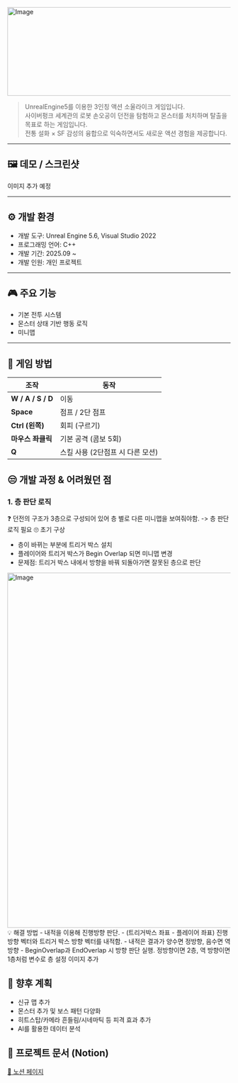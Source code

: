 <img width="1200" height="200" alt="Image" src="https://github.com/user-attachments/assets/fbb6bd1a-58d5-4d60-bcd8-943422fbbf5c" /> <br>

>UnrealEngine5를 이용한 3인칭 액션 소울라이크 게임입니다. <br>
>사이버펑크 세계관의 로봇 손오공이 던전을 탐험하고 몬스터를 처치하며 탈출을 목표로 하는 게임입니다.<br>
>전통 설화 × SF 감성의 융합으로 익숙하면서도 새로운 액션 경험을 제공합니다.<br>



---

## 🖼️ 데모 / 스크린샷
이미지 추가 예정

---

## ⚙️ 개발 환경

- 개발 도구: Unreal Engine 5.6, Visual Studio 2022
- 프로그래밍 언어: C++
- 개발 기간: 2025.09 ~
- 개발 인원: 개인 프로젝트

---

## 🎮 주요 기능
- 기본 전투 시스템
- 몬스터 상태 기반 행동 로직  
- 미니맵

---

## 📌 게임 방법
| 조작 | 동작 |
|------|------|
| **W / A / S / D** | 이동 |
| **Space** | 점프 / 2단 점프 |
| **Ctrl (왼쪽)** | 회피 (구르기) |
| **마우스 좌클릭** | 기본 공격 (콤보 5회) |
| **Q** | 스킬 사용 (2단점프 시 다른 모션) |

## 😒 개발 과정 & 어려웠던 점

### 1. 층 판단 로직
❓ 던전의 구조가 3층으로 구성되어 있어 층 별로 다른 미니맵을 보여줘야함. -> 층 판단 로직 필요 
🙄 초기 구상
- 층이 바뀌는 부분에 트리거 박스 설치
- 플레이어와 트리거 박스가 Begin Overlap 되면 미니맵 변경
- 문제점: 트리거 박스 내에서 방향을 바꿔 되돌아가면 잘못된 층으로 판단
<img width="1762" height="801" alt="Image" src="https://github.com/user-attachments/assets/d369a461-19f5-4e8d-aa8d-20df0c38e155" />
<br>
💡 해결 방법
- 내적을 이용해 진행방향 판단.
- (트리거박스 좌표 - 플레이어 좌표) 진행 방향 벡터와 트리거 박스 방향 벡터를 내적함.
- 내적은 결과가 양수면 정방향, 음수면 역방향
- BeginOverlap과 EndOverlap 시 방향 판단 실행. 정방향이면 2층, 역 방향이면 1층처럼 변수로 층 설정
이미지 추가

## 🚀 향후 계획
- 신규 맵 추가
- 몬스터 추가 및 보스 패턴 다양화
- 히트스탑/카메라 흔들림/시네마틱 등 피격 효과 추가
- AI를 활용한 데이터 분석

## 📄 프로젝트 문서 (Notion)
[🔗 노션 페이지](https://www.notion.so/Cyber-Wukong-26a3bd2b36e280baaa27c245d2205269)
